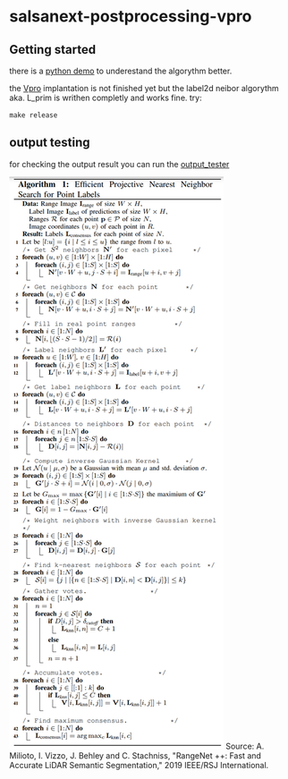 # salsanext-postprocessing-vpro



## Getting started

there is a [python demo](https://git.ims-as.uni-hannover.de/renke/salsanext-postprocessing-vpro/-/tree/karimi-main-patch-24309/Post_pro_python_demo) to underestand the algorythm better.

the [Vpro](https://git.ims-as.uni-hannover.de/renke/salsanext-postprocessing-vpro/-/tree/karimi-main-patch-24309/vpor_post_pro/vpro/knn_post_pro)  implantation is not finished yet but the label2d neibor algorythm aka. L_prim is writhen completly and works fine.
try:

```
make release
```

## output testing

for checking the output result you can run the [output_tester](https://git.ims-as.uni-hannover.de/renke/salsanext-postprocessing-vpro/-/blob/karimi-main-patch-24309/vpor_post_pro/vpro/knn_post_pro/data/output_tester.ipynb)


![](Images/kNN_Algorithm.png)
Source: A. Milioto, I. Vizzo, J. Behley and C. Stachniss, "RangeNet ++: Fast and Accurate LiDAR Semantic Segmentation," 2019 IEEE/RSJ International.

